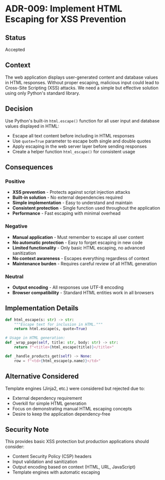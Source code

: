 # ADR-009: Implement HTML Escaping for XSS Prevention

## Status
Accepted

## Context
The web application displays user-generated content and database values in HTML responses. Without proper escaping, malicious input could lead to Cross-Site Scripting (XSS) attacks. We need a simple but effective solution using only Python's standard library.

## Decision
Use Python's built-in `html.escape()` function for all user input and database values displayed in HTML:
- Escape all text content before including in HTML responses
- Use `quote=True` parameter to escape both single and double quotes
- Apply escaping in the web server layer before sending responses
- Create a helper function `html_escape()` for consistent usage

## Consequences

### Positive
- **XSS prevention** - Protects against script injection attacks
- **Built-in solution** - No external dependencies required
- **Simple implementation** - Easy to understand and maintain
- **Consistent protection** - Single function used throughout the application
- **Performance** - Fast escaping with minimal overhead

### Negative
- **Manual application** - Must remember to escape all user content
- **No automatic protection** - Easy to forget escaping in new code
- **Limited functionality** - Only basic HTML escaping, no advanced sanitization
- **No context awareness** - Escapes everything regardless of context
- **Maintenance burden** - Requires careful review of all HTML generation

### Neutral
- **Output encoding** - All responses use UTF-8 encoding
- **Browser compatibility** - Standard HTML entities work in all browsers

## Implementation Details
```python
def html_escape(s: str) -> str:
    """Escape text for inclusion in HTML."""
    return html.escape(s, quote=True)

# Usage in HTML generation:
def _wrap_page(self, title: str, body: str) -> str:
    return f"<title>{html_escape(title)}</title>"

def _handle_products_get(self) -> None:
    row = f"<td>{html_escape(p.name)}</td>"
```

## Alternative Considered
Template engines (Jinja2, etc.) were considered but rejected due to:
- External dependency requirement
- Overkill for simple HTML generation
- Focus on demonstrating manual HTML escaping concepts
- Desire to keep the application dependency-free

## Security Note
This provides basic XSS protection but production applications should consider:
- Content Security Policy (CSP) headers
- Input validation and sanitization
- Output encoding based on context (HTML, URL, JavaScript)
- Template engines with automatic escaping
